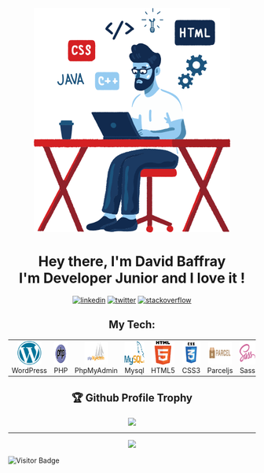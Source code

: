 <div id="header" align="center">
  <a target="_blank" href="https://icons8.com/illustrations/author/zD2oqC8lLBBA"><img width="400" src="./img/cherry.png"></a>
  <br>
  <h1 align="center">Hey there, I'm David Baffray <br> I'm Developer Junior and I love it !</h1>
</div>
<div align="center">
  <a href="https://www.linkedin.com/in/david-baffray"><img width="32" src="https://img.icons8.com/color/96/000000/linkedin.png" alt="linkedin"/></a>
  <a href="https://twitter.com/Np_Ng67"><img width="32" src="https://img.icons8.com/color/96/000000/twitter-squared.png" alt="twitter"/></a>
  <a href="https://stackoverflow.com/users/4027349/david-baffray"><img width="32" src="https://img.icons8.com/color/96/000000/stackoverflow.png" alt="stackoverflow"/></a>
</div>

<div id="section" align="center">
  <h2 align="center">My Tech: </h2>

  <table>
    <tr>
      <td align="center" width="96">
        <a href="#David-BAFFRAY-tech">
          <img src="./img/wordpress.svg" width="48" height="48" alt="WordPress" />
        </a>
        <br>WordPress
      </td>
      <td align="center" width="96">
        <a href="#David-BAFFRAY-tech">
          <img src="./img/php.svg" width="48" height="48" alt="Php" />
        </a>
        <br>PHP
      </td>
      <td align="center" width="96">
        <a href="#David-BAFFRAY-tech">
          <img src="./img/phpmyadmin.svg" width="48" height="48" alt="PhpMyAdmin" />
        </a>
        <br>PhpMyAdmin
      </td>
      <td align="center" width="96">
        <a href="#David-BAFFRAY-tech">
          <img src="./img/mysql.svg" width="48" height="48" alt="Mysql" />
        </a>
        <br>Mysql
      </td>
      <td align="center" width="96">
        <a href="#David-BAFFRAY-tech">
          <img src="./img/html5.svg" width="48" height="48" alt="HTML" />
        </a>
        <br>HTML5
      </td>
      <td align="center" width="96">
        <a href="#David-BAFFRAY-tech">
          <img src="./img/css3.svg" width="48" height="48" alt="CSS" />
        </a>
        <br>CSS3
      </td>
      <td align="center" width="96">
        <a href="#David-BAFFRAY-tech">
          <img src="./img/parceljs.svg" width="48" height="48" alt="Parceljs" />
        </a>
        <br>Parceljs
      </td>
      <td align="center" width="96">
        <a href="#David-BAFFRAY-tech">
          <img src="./img/sass.svg" width="48" height="48" alt="Sass" />
        </a>
        <br>Sass
      </td>
      <td align="center" width="96">
        <a href="#David-BAFFRAY-tech" >
          <img src="./img/javascript.svg" width="48" height="48" alt="Javascript" />
        </a>
        <br>Javascript
      </td>
      <td align="center" width="96">
        <a href="#David-BAFFRAY-tech">
          <img src="./img/vuejs.svg" width="48" height="48" alt="Vuejs" />
        </a>
        <br>Vuejs
      </td>
    </tr>
  </table>
</div>
<h2 align="center">🏆 Github Profile Trophy</h2>
<div align="center">
  <img align="center" src="https://github-profile-trophy.vercel.app/?username=David-BAFFRAY&column=8&theme=gruvbox&no-frame=true"/>
</div>

---

<div align="center">
  <img width=400 src="https://github-readme-stats.vercel.app/api?username=David-BAFFRAY&count_private=true&show_icons=true&include_all_commits=true"/>
</div>

![Visitor Badge](https://visitor-badge.laobi.icu/badge?page_id=David-BAFFRAY.David-BAFFRAY)
<!--
**David-BAFFRAY/David-BAFFRAY** is a ✨ _special_ ✨ repository because its `README.md` (this file) appears on your GitHub profile.

Here are some ideas to get you started:

- 🔭 I’m currently working on ...
- 🌱 I’m currently learning ...
- 👯 I’m looking to collaborate on ...
- 🤔 I’m looking for help with ...
- 💬 Ask me about ...
- 📫 How to reach me: ...
- 😄 Pronouns: ...
- ⚡ Fun fact: ...
-->
